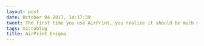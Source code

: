 ```yaml
---
layout: post
date: October 04 2017, 14:17:39
tweet: The first time you use AirPrint, you realize it should be much more popular.
tags: microblog
title: AirPrint Enigma
---
```




